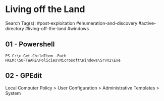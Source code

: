 # Living off the Land

Search Tag(s): #post-exploitation #enumeration-and-discovery #active-directory #living-off-the-land #windows

## 01 - Powershell

```
PS C:\> Get-ChildItem -Path HKLM:\SOFTWARE\Policies\Microsoft\Windows\SrvV2\Exe
```

## 02 - GPEdit

Local Computer Policy > User Configuration > Administrative Templates > System